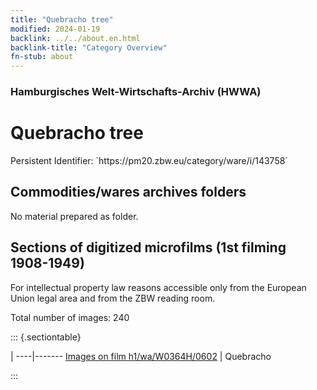 ```yaml
---
title: "Quebracho tree"
modified: 2024-01-19
backlink: ../../about.en.html
backlink-title: "Category Overview"
fn-stub: about
---
```


### Hamburgisches Welt-Wirtschafts-Archiv (HWWA)

# Quebracho tree

<div class="hint">Persistent Identifier: `https://pm20.zbw.eu/category/ware/i/143758`</div>







## Commodities/wares archives folders





No material prepared as folder.



<a id="filmsections" />

## Sections of digitized microfilms (1st filming 1908-1949)

<p>For intellectual property law reasons accessible only from the European Union legal area and from the ZBW reading room.</p>



<p>Total number of images: 240</p>




::: {.sectiontable}

 | 
----|-------
<a class="btn" href="https://pm20.zbw.eu/film/h1/wa/W0364H/0602" rel="nofollow">Images on film h1/wa/W0364H/0602</a> | Quebracho


:::
















